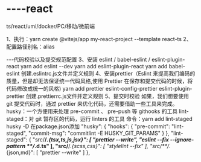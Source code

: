 # ----react
ts/react/umi/docker/PC/移动/微前端

1、执行：yarn create @vitejs/app my-react-project --template react-ts
2、配置路径别名：alias

---代码校验以及提交规范配置
3、安装 eslint / babel-eslint / eslint-plugin-react
yarn add eslint --dev
yarn add eslint-plugin-react
yarn add babel-eslint
创建.eslintrc.js文件并定义规则
4、安装prettier（Eslint 来提高我们编码的质量，但是却无法保证统一代码风格,使用 Prettier 在保存和提交代码的时候，将代码修改成统一的风格)
yarn add prettier eslint-config-prettier eslint-plugin-prettier
创建.prettierrc.js文件并定义规则
5、提交时校验
如果，我们想要使用 git 提交代码时，通过 prettier 来优化代码，还需要借助一些工具来完成。
husky：一个方便用来处理 pre-commit 、 pre-push 等 githooks 的工具
lint-staged：对 git 暂存区的代码，运行 linters 的工具
命令：yarn add lint-staged husky -D
在package.json添加
"husky": {
    "hooks": {
      "pre-commit": "lint-staged",
      "commit-msg": "commitlint -E HUSKY_GIT_PARAMS"
    }
  },
  "lint-staged": {
    "src/**/*.{tsx,ts,js,jsx}": [
      "prettier --write",
      "eslint --fix --ignore-pattern **/*.d.ts"
    ],
    "src/**/*.{scss,css}": [
      "stylelint --fix"
    ],
    "src/**/*.{json,md}": [
      "prettier --write"
    ]
  },
